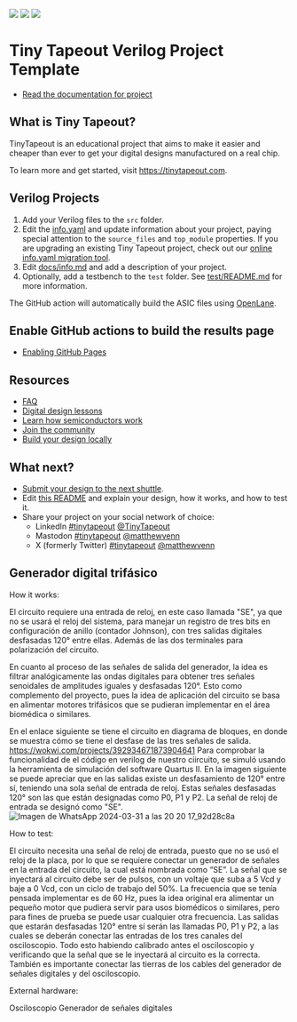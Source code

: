 ![](../../workflows/gds/badge.svg) ![](../../workflows/docs/badge.svg) ![](../../workflows/test/badge.svg)

# Tiny Tapeout Verilog Project Template

- [Read the documentation for project](docs/info.md)

## What is Tiny Tapeout?

TinyTapeout is an educational project that aims to make it easier and cheaper than ever to get your digital designs manufactured on a real chip.

To learn more and get started, visit https://tinytapeout.com.

## Verilog Projects

1. Add your Verilog files to the `src` folder.
2. Edit the [info.yaml](info.yaml) and update information about your project, paying special attention to the `source_files` and `top_module` properties. If you are upgrading an existing Tiny Tapeout project, check out our [online info.yaml migration tool](https://tinytapeout.github.io/tt-yaml-upgrade-tool/).
3. Edit [docs/info.md](docs/info.md) and add a description of your project.
4. Optionally, add a testbench to the `test` folder. See [test/README.md](test/README.md) for more information.

The GitHub action will automatically build the ASIC files using [OpenLane](https://www.zerotoasiccourse.com/terminology/openlane/).

## Enable GitHub actions to build the results page

- [Enabling GitHub Pages](https://tinytapeout.com/faq/#my-github-action-is-failing-on-the-pages-part)

## Resources

- [FAQ](https://tinytapeout.com/faq/)
- [Digital design lessons](https://tinytapeout.com/digital_design/)
- [Learn how semiconductors work](https://tinytapeout.com/siliwiz/)
- [Join the community](https://tinytapeout.com/discord)
- [Build your design locally](https://docs.google.com/document/d/1aUUZ1jthRpg4QURIIyzlOaPWlmQzr-jBn3wZipVUPt4)

## What next?

- [Submit your design to the next shuttle](https://app.tinytapeout.com/).
- Edit [this README](README.md) and explain your design, how it works, and how to test it.
- Share your project on your social network of choice:
  - LinkedIn [#tinytapeout](https://www.linkedin.com/search/results/content/?keywords=%23tinytapeout) [@TinyTapeout](https://www.linkedin.com/company/100708654/)
  - Mastodon [#tinytapeout](https://chaos.social/tags/tinytapeout) [@matthewvenn](https://chaos.social/@matthewvenn)
  - X (formerly Twitter) [#tinytapeout](https://twitter.com/hashtag/tinytapeout) [@matthewvenn](https://twitter.com/matthewvenn)


## Generador digital trifásico

How it works:

El circuito requiere una entrada de reloj, en este caso llamada "SE", ya que no se usará el reloj del sistema, para manejar un registro de tres bits en configuración de anillo (contador Johnson), con tres salidas digitales desfasadas 120° entre ellas. Además de las dos terminales para polarización del circuito.

En cuanto al proceso de las señales de salida del generador, la idea es filtrar analógicamente las ondas digitales para obtener tres señales senoidales de amplitudes iguales y desfasadas 120°. Esto como complemento del proyecto, pues la idea de aplicación del circuito se basa en alimentar motores trifásicos que se pudieran implementar en el área biomédica o similares.

En el enlace siguiente se tiene el circuito en diagrama de bloques, en donde se muestra cómo se tiene el desfase de las tres señales de salida.
https://wokwi.com/projects/392934671873904641
Para comprobar la funcionalidad de el código en verilog de nuestro ciircuito, se simuló usando la herramienta de simulación del software Quartus II. En la imagen siguiente se puede apreciar que en las salidas existe un desfasamiento de 120° entre sí, teniendo una sola señal de entrada de reloj. Estas señales desfasadas 120° son las que están designadas como P0, P1 y P2. La señal de reloj de entrada se designó como "SE".
![Imagen de WhatsApp 2024-03-31 a las 20 20 17_92d28c8a](https://github.com/DeusJR/generador3f/assets/163932147/93440c60-be47-4216-83eb-10290c88cc63)


How to test:

El circuito necesita una señal de reloj de entrada, puesto que no se usó el reloj de la placa, por lo que se requiere conectar un generador de señales en la entrada del circuito, la cual está nombrada como “SE”. La señal que se inyectará al circuito debe ser de pulsos, con un voltaje que suba a 5 Vcd y baje a 0 Vcd, con un ciclo de trabajo del 50%. La frecuencia que se tenía pensada implementar es de 60 Hz, pues la idea original era alimentar un pequeño motor que pudiera servir para usos biomédicos o similares, pero para fines de prueba se puede usar cualquier otra frecuencia. Las salidas que estarán desfasadas 120° entre sí serán las llamadas P0, P1 y P2, a las cuales se deberán conectar las entradas de los tres canales del osciloscopio. Todo esto habiendo calibrado antes el osciloscopio y verificando que la señal que se le inyectará al circuito es la correcta. También es importante conectar las tierras de los cables del generador de señales digitales y del osciloscopio.

External hardware:

Osciloscopio
Generador de señales digitales
